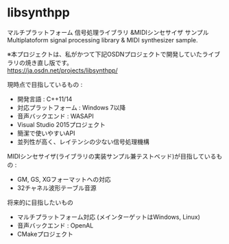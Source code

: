 # libsynthpp

マルチプラットフォーム 信号処理ライブラリ &amp;MIDIシンセサイザ サンプル  
Multiplatoform signal processing library &amp; MIDI synthesizer sample.

※本プロジェクトは、私がかつて下記OSDNプロジェクトで開発していたライブラリの焼き直し版です。  
https://ja.osdn.net/projects/libsynthpp/

現時点で目指しているもの :  
* 開発言語 : C++11/14 
* 対応プラットフォーム : Windows 7以降
* 音声バックエンド : WASAPI
* Visual Studio 2015プロジェクト
* 簡潔で使いやすいAPI
* 並列性が高く、レイテンシの少ない信号処理機構

MIDIシンセサイザ(ライブラリの実装サンプル兼テストベッド)が目指しているもの :  
* GM, GS, XGフォーマットへの対応
* 32チャネル波形テーブル音源

将来的に目指したいもの
* マルチプラットフォーム対応 (メインターゲットはWindows, Linux)
* 音声バックエンド : OpenAL
* CMakeプロジェクト
